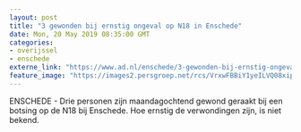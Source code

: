```yaml
---
layout: post
title: "3 gewonden bij ernstig ongeval op N18 in Enschede"
date: Mon, 20 May 2019 08:35:00 GMT
categories: 
- overijssel 
- enschede 
externe_link: "https://www.ad.nl/enschede/3-gewonden-bij-ernstig-ongeval-op-n18-in-enschede~a79bfb0b/"
feature_image: "https://images2.persgroep.net/rcs/VrxwFBBiY1yeILVQ08xip2Do6fY/diocontent/148816683/_fitwidth/400/?appId=21791a8992982cd8da851550a453bd7f&quality=0.7"
---
```


ENSCHEDE - Drie personen zijn maandagochtend gewond geraakt bij een botsing op de N18 bij Enschede. Hoe ernstig de verwondingen zijn, is niet bekend.
